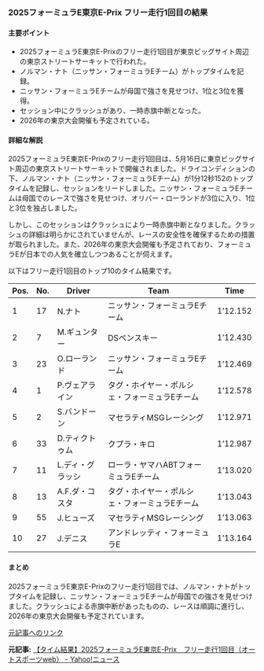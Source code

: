 ### 2025フォーミュラE東京E-Prix フリー走行1回目の結果

#### 主要ポイント
- 2025フォーミュラE東京E-Prixのフリー走行1回目が東京ビッグサイト周辺の東京ストリートサーキットで行われた。
- ノルマン・ナト（ニッサン・フォーミュラEチーム）がトップタイムを記録。
- ニッサン・フォーミュラEチームが母国で強さを見せつけ、1位と3位を獲得。
- セッション中にクラッシュがあり、一時赤旗中断となった。
- 2026年の東京大会開催も予定されている。

#### 詳細な解説

2025フォーミュラE東京E-Prixのフリー走行1回目は、5月16日に東京ビッグサイト周辺の東京ストリートサーキットで開催されました。ドライコンディションの下、ノルマン・ナト（ニッサン・フォーミュラEチーム）が1分12秒152のトップタイムを記録し、セッションをリードしました。ニッサン・フォーミュラEチームは母国でのレースで強さを見せつけ、オリバー・ローランドが3位に入り、1位と3位を独占しました。

しかし、このセッションはクラッシュにより一時赤旗中断となりました。クラッシュの詳細は明らかにされていませんが、レースの安全性を確保するための措置が取られました。また、2026年の東京大会開催も予定されており、フォーミュラEが日本での人気を確立しつつあることが伺えます。

以下はフリー走行1回目のトップ10のタイム結果です。

| Pos. | No. | Driver | Team | Time |
|------|-----|-------------------|-------------------------------|------------|
| 1 | 17 | N.ナト | ニッサン・フォーミュラEチーム | 1’12.152 |
| 2 | 7 | M.ギュンター | DSペンスキー | 1’12.430 |
| 3 | 23 | O.ローランド | ニッサン・フォーミュラEチーム | 1’12.469 |
| 4 | 1 | P.ヴェアライン | タグ・ホイヤー・ポルシェ・フォーミュラEチーム | 1’12.578 |
| 5 | 2 | S.バンドーン | マセラティMSGレーシング | 1’12.971 |
| 6 | 33 | D.ティクトゥム | クプラ・キロ | 1’12.987 |
| 7 | 11 | L.ディ・グラッシ | ローラ・ヤマハABTフォーミュラEチーム | 1’13.020 |
| 8 | 13 | A.F.ダ・コスタ | タグ・ホイヤー・ポルシェ・フォーミュラEチーム | 1’13.043 |
| 9 | 55 | J.ヒューズ | マセラティMSGレーシング | 1’13.063 |
| 10 | 27 | J.デニス | アンドレッティ・フォーミュラE | 1’13.164 |

#### まとめ

2025フォーミュラE東京E-Prixのフリー走行1回目では、ノルマン・ナトがトップタイムを記録し、ニッサン・フォーミュラEチームが母国での強さを見せつけました。クラッシュによる赤旗中断があったものの、レースは順調に進行し、2026年の東京大会開催も予定されています。

[元記事へのリンク](https://news.yahoo.co.jp/articles/0c1520717132646b52869e08906b487c27655575)

**元記事:** [【タイム結果】2025フォーミュラE東京E-Prix　フリー走行1回目（オートスポーツweb） - Yahoo!ニュース](https://news.yahoo.co.jp/articles/68547ad4e7e2e79af9a57d97cc26601cb62d3491)